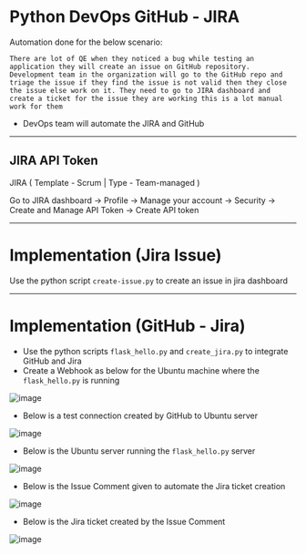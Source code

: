 # Python DevOps GitHub - JIRA               
           
Automation done for the below scenario:  
```
There are lot of QE when they noticed a bug while testing an application they will create an issue on GitHub repository. Development team in the organization will go to the GitHub repo and triage the issue if they find the issue is not valid then they close the issue else work on it. They need to go to JIRA dashboard and create a ticket for the issue they are working this is a lot manual work for them 
```
- DevOps team will automate the JIRA and GitHub

---
##  JIRA API Token

JIRA ( Template - Scrum | Type - Team-managed )

Go to JIRA dashboard -> Profile -> Manage your account -> Security -> Create and Manage API Token -> Create API token

---
# Implementation (Jira Issue)

Use the python script `create-issue.py` to create an issue in jira dashboard

---
# Implementation (GitHub - Jira)

 - Use the python scripts `flask_hello.py` and `create_jira.py` to integrate GitHub and Jira
 - Create a Webhook as below for the Ubuntu machine where the `flask_hello.py` is running

![image](https://github.com/Pavan-1997/Python_DevOps_GitHub_JIRA/assets/32020205/99e842ed-2f0e-4bc3-b730-313d082029b3)

 - Below is a test connection created by GitHub to Ubuntu server
  
![image](https://github.com/Pavan-1997/Python_DevOps_GitHub_JIRA/assets/32020205/971a8f5e-9cf1-40bc-abe4-227c73caf499)

- Below is the Ubuntu server running the `flask_hello.py` server

![image](https://github.com/Pavan-1997/Python_DevOps_GitHub_JIRA/assets/32020205/508b2145-0df6-454e-bb64-4c6c4a05706b)

- Below is the Issue Comment given to automate the Jira ticket creation

![image](https://github.com/Pavan-1997/Python_DevOps_GitHub_JIRA/assets/32020205/f5b65e07-2e68-4ad3-807d-d467af66ebde)

- Below is the Jira ticket created by the Issue Comment

![image](https://github.com/Pavan-1997/Python_DevOps_GitHub_JIRA/assets/32020205/1c4900cc-f688-4c08-9d98-d766a80c3b9c)
